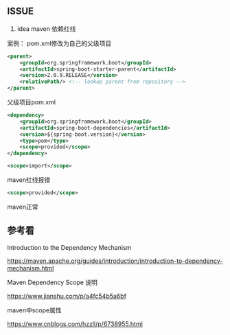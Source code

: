 
## ISSUE

1. idea maven 依赖红线

案例：
pom.xml修改为自己的父级项目
```xml
<parent>
    <groupId>org.springframework.boot</groupId>
    <artifactId>spring-boot-starter-parent</artifactId>
    <version>2.0.9.RELEASE</version>
    <relativePath/> <!-- lookup parent from repository -->
</parent>
```

父级项目pom.xml 


```xml
<dependency>
    <groupId>org.springframework.boot</groupId>
    <artifactId>spring-boot-dependencies</artifactId>
    <version>${spring-boot.version}</version>
    <type>pom</type>
    <scope>provided</scope>
</dependency>
```
```xml
<scope>import</scope> 
```
maven红线报错

```xml
<scope>provided</scope>  
```
maven正常

## 参考看

Introduction to the Dependency Mechanism

https://maven.apache.org/guides/introduction/introduction-to-dependency-mechanism.html

Maven Dependency Scope 说明

https://www.jianshu.com/p/a4fc54b5a6bf

maven中scope属性

https://www.cnblogs.com/hzzll/p/6738955.html


